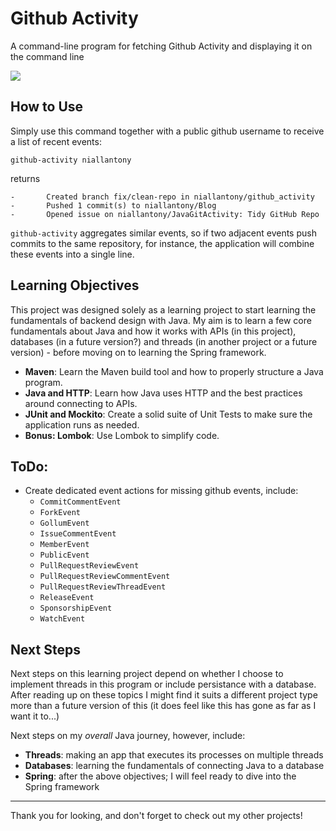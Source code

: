# Github Activity

A command-line program for fetching Github Activity and displaying it on the command line

<a href="https://skillicons.dev">
  <img src="https://skillicons.dev/icons?i=java,maven" />
</a>

## How to Use

Simply use this command together with a public github username to receive a list of recent events:

`github-activity niallantony`

returns

```
-       Created branch fix/clean-repo in niallantony/github_activity
-       Pushed 1 commit(s) to niallantony/Blog
-       Opened issue on niallantony/JavaGitActivity: Tidy GitHub Repo
```

`github-activity` aggregates similar events, so if two adjacent events push commits to the same repository, for instance,
the application will combine these events into a single line.

## Learning Objectives

This project was designed solely as a learning project to start learning the fundamentals of backend design
with Java. My aim is to learn a few core fundamentals about Java and how it works with APIs (in this project),
databases (in a future version?) and threads (in another project or a future version) - before moving on to
learning the Spring framework.

- **Maven**: Learn the Maven build tool and how to properly structure a Java program.
- **Java and HTTP**: Learn how Java uses HTTP and the best practices around connecting to APIs.
- **JUnit and Mockito**: Create a solid suite of Unit Tests to make sure the application runs as needed.
- **Bonus: Lombok**: Use Lombok to simplify code.

## ToDo:

- Create dedicated event actions for missing github events, include:
    - `CommitCommentEvent`
    - `ForkEvent`
    - `GollumEvent`
    - `IssueCommentEvent`
    - `MemberEvent`
    - `PublicEvent`
    - `PullRequestReviewEvent`
    - `PullRequestReviewCommentEvent`
    - `PullRequestReviewThreadEvent`
    - `ReleaseEvent`
    - `SponsorshipEvent`
    - `WatchEvent`

## Next Steps

Next steps on this learning project depend on whether I choose to implement threads in this program or include
persistance with a database. After reading up on these topics I might find it suits a different project type
more than a future version of this (it does feel like this has gone as far as I want it to...)

Next steps on my *overall* Java journey, however, include:
 
- **Threads**: making an app that executes its processes on multiple threads
- **Databases**: learning the fundamentals of connecting Java to a database
- **Spring**: after the above objectives; I will feel ready to dive into the Spring framework

---

Thank you for looking, and don't forget to check out my other projects!
